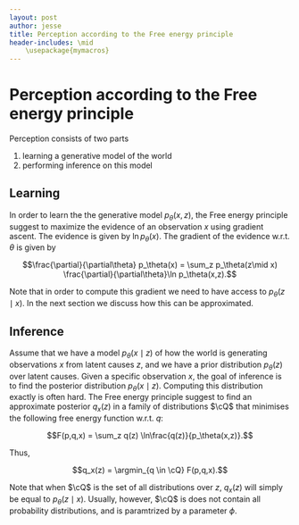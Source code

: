 ```yaml
---
layout: post
author: jesse
title: Perception according to the Free energy principle
header-includes: \mid 
    \usepackage{mymacros}
---
```


# Perception according to the Free energy principle

Perception consists of two parts 
1. learning a generative model of the world 
2. performing inference on this model 

## Learning 
In order to learn the the generative model $p_\theta(x,z)$, the Free energy principle suggest to maximize the evidence of an observation $x$ using gradient ascent. The evidence is given by $\ln p_\theta(x)$. The gradient of the evidence w.r.t. $\theta$ is given by

$$\frac{\partial}{\partial\theta} p_\theta(x) = \sum_z p_\theta(z\mid x) \frac{\partial}{\partial\theta}\ln p_\theta(x,z).$$

Note that in order to compute this gradient we need to have access to $p_\theta(z\mid x)$. In the next section we discuss how this can be approximated. 


## Inference

Assume that we have a model  $p_\theta(x \mid  z)$  of how the world is generating observations $x$ from latent causes $z$, and we have a prior distribution $p_\theta(z)$ over latent causes. Given a specific observation $x$, the goal of inference is to find the posterior distribution $p_\theta(x \mid  z)$. Computing this distribution exactly is often hard. The Free energy principle suggest to find an approximate posterior $q_x(z)$ in a family of distributions $\cQ$ that minimises the following free energy function w.r.t. $q$:

$$F(p,q,x) = \sum_z q(z) \ln\frac{q(z)}{p_\theta(x,z)}.$$

Thus,

$$q_x(z) = \argmin_{q \in \cQ} F(p,q,x).$$ 

Note that when $\cQ$ is the set of all distributions over $z$, $q_x(z)$ will simply be equal to $p_\theta(z\mid x)$. Usually, however, $\cQ$ is does not contain all probability distributions, and is paramtrized by a parameter $\phi$. 
